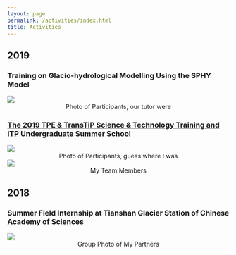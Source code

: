 ```yaml
---
layout: page
permalink: /activities/index.html
title: Activities
---
```


## 2019
### Training on Glacio-hydrological Modelling Using the SPHY Model
<div>
<img src="https://junfeiwu.github.io/images/Activities/sphy.jpg">
<figcaption style="text-align: center">Photo of Participants, our tutor were  </figcaption> 
</div>


### [The 2019 TPE & TransTiP Science & Technology Training and ITP Undergraduate Summer School](http://www.tpe.ac.cn/events/Training/202001/t20200113_229333.html)
<div>
<img src="https://junfeiwu.github.io/images/Activities/tpe_meeting02.jpg">
<figcaption style="text-align: center">Photo of Participants, guess where I was </figcaption> 
</div>
<div>
<img src="https://junfeiwu.github.io/images/Activities/TPE_meeting.jpg">
<figcaption style="text-align: center">My Team Members </figcaption>
</div>


## 2018
### Summer Field Internship at Tianshan Glacier Station of Chinese Academy of Sciences
<div>
<img src="https://junfeiwu.github.io/images/Activities/Tianshan Glacier.JPG">
<figcaption style="text-align: center">Group Photo of My Partners </figcaption>
</div>



